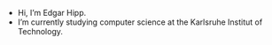 - Hi, I’m Edgar Hipp.
- I’m currently studying computer science at the Karlsruhe Institut of Technology.
